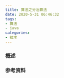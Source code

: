 ```yaml
---
title: 算法之分治算法
date: 2020-5-31 06:46:32
tags:
- 算法
- java
categories:
- 技术
---
```


### 概述



<!-- more -->



### 参考资料


